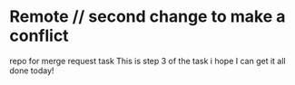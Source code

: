 # Remote // second change to make a conflict
repo for merge request task
This is step 3 of the task 
i hope I can get it all done today!
